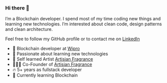 ### Hi there 👋

I’m a Blockchain developer. I spend most of my time coding new things and learning new technologies. I’m interested about clean code, design patterns and clean architecture.

Feel free to follow my GitHub profile or to contact me on [LinkedIn](https://www.linkedin.com/in/dikshap14/)

- 🌳 Blockchain developer at [Wipro](https://www.wipro.com/) 
- 💖 Passionate about learning new technologies
- 💖 Self learned Artist [Artisian Fragrance]()
- 🦸🏼‍♂️ Co-Founder of  [Artisian Fragrance]() 
- 🔥 5+ years as fullstack developer  
- 🧪 Currently learning Blockchain    

<!--
**dikshap14/dikshap14** is a ✨ _special_ ✨ repository because its `README.md` (this file) appears on your GitHub profile.

Here are some ideas to get you started:

- 🔭 I’m currently working on ...
- 🌱 I’m currently learning ...
- 👯 I’m looking to collaborate on ...
- 🤔 I’m looking for help with ...
- 💬 Ask me about ...
- 📫 How to reach me: ...
- 😄 Pronouns: ...
- ⚡ Fun fact: ...
-->
